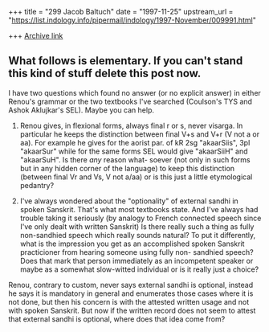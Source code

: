 +++
title = "299 Jacob Baltuch"
date = "1997-11-25"
upstream_url = "https://list.indology.info/pipermail/indology/1997-November/009991.html"

+++
[Archive link](https://list.indology.info/pipermail/indology/1997-November/009991.html)

What follows is elementary. If you can't stand this kind of
stuff delete this post now.
------------------------------------------------------------------------

I have two questions which found no answer (or no explicit
answer) in either Renou's grammar or the two textbooks I've
searched (Coulson's TYS and Ashok Aklujkar's SEL). Maybe you
can help.

1. Renou gives, in flexional forms, always final r or s, never
visarga. In particular he keeps the distinction between final V+s
and V+r (V not a or aa). For example he gives for the aorist par.
of kR 2sg "akaarSiis", 3pl "akaarSur" while for the same forms SEL
would give "akaarSiiH" and "akaarSuH". Is there _any_ reason what-
soever (not only in such forms but in any hidden corner of the
language) to keep this distinction (between final Vr and Vs, V not
a/aa) or is this just a little etymological pedantry?

2. I've always wondered about the "optionality" of external sandhi
in spoken Sanskrit. That's what most textbooks state. And I've always
had trouble taking it seriously (by analogy to French connected speech
since I've only dealt with written Sanskrit) Is there really such
a thing as fully non-sandhied speech which really sounds natural?
To put it differently, what is the impression you get as an accomplished
spoken Sanskrit practicioner from hearing someone using fully non-
sandhied speech? Does that mark that person immediately as an incompetent
speaker or maybe as a somewhat slow-witted individual or is it really
just a choice?

Renou, contrary to custom, never says external sandhi is optional, instead
he says it is mandatory in general and enumerates those cases where it is
not done, but then his concern is with the attested written usage and not
with spoken Sanskrit. But now if the written record does not seem to attest
that external sandhi is optional, where does that idea come from?



